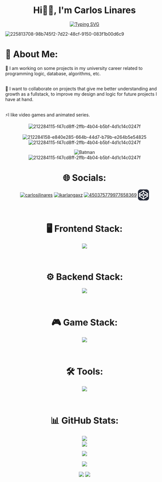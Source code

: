 <div align="center">
<h1 align="center">Hi👋🏿, I'm Carlos Linares</h1>
  
[![Typing SVG](https://readme-typing-svg.demolab.com?font=Fira+Code&weight=800&size=40&duration=3000&pause=1000&color=F7F7F7&center=true&vCenter=true&width=450&height=80&lines=FullStack+Developer;Game+Developer)](https://git.io/typing-svg)

</div>

![225813708-98b745f2-7d22-48cf-9150-083f1b00d6c9](https://github.com/KarlangaXZ/KarlangaXZ/assets/81537142/f5dfb3bb-e422-4b7f-aa6a-5057e12e8813)


# 💫 About Me:
🔭 I am working on some projects in my university career related to programming logic, database, algorithms, etc.<br><br>

👯 I want to collaborate on projects that give me better understanding and growth as a fullstack, to improve my design and logic for future projects I have at hand.<br><br>

⚡I like video games and animated series.<br>

<div align="center"> 
  
![212284115-f47cd8ff-2ffb-4b04-b5bf-4d1c14c0247f](https://github.com/KarlangaXZ/KarlangaXZ/assets/81537142/02b6f360-8a36-4f24-acd2-2ae0245a5afa) <br><br>
![212284158-e840e285-664b-44d7-b79b-e264b5e54825](https://github.com/KarlangaXZ/KarlangaXZ/assets/81537142/ac00ee27-59b0-448e-9a38-10d71c640ed5)
![212284115-f47cd8ff-2ffb-4b04-b5bf-4d1c14c0247f](https://github.com/KarlangaXZ/KarlangaXZ/assets/81537142/0d04cda3-d659-4981-9b35-6d5c48be6143) <br>

![Batman](https://github.com/user-attachments/assets/229e8db6-1d25-45f5-9d42-c04f8fd927b1)<br>
![212284115-f47cd8ff-2ffb-4b04-b5bf-4d1c14c0247f](https://github.com/KarlangaXZ/KarlangaXZ/assets/81537142/0d04cda3-d659-4981-9b35-6d5c48be6143)

<div>
  
# 🌐 Socials:
<p align="center">
<a href="https://linkedin.com/in/carlosjlinares"  target="_blank"><img align="center" src="https://raw.githubusercontent.com/rahuldkjain/github-profile-readme-generator/master/src/images/icons/Social/linked-in-alt.svg" alt="carlosjlinares" height="auto" width="35"  /></a>
<a href="https://instagram.com/karlangaxz.dev"  target="_blank"><img align="center" src="https://raw.githubusercontent.com/rahuldkjain/github-profile-readme-generator/master/src/images/icons/Social/instagram.svg" alt="ikarlangaxz" height="auto" width="35" /></a>
<a href="https://discord.gg/450375779977658369"  target="_blank"><img align="center" src="https://raw.githubusercontent.com/rahuldkjain/github-profile-readme-generator/master/src/images/icons/Social/discord.svg" alt="450375779977658369" height="auto" width="35" /></a>
<a href="https://codepen.io/karlangaxz"  target="_blank"><img align="center" src="https://raw.githubusercontent.com/tandpfun/skill-icons/65dea6c4eaca7da319e552c09f4cf5a9a8dab2c8/icons/CodePen-Dark.svg" alt="450375779977658369" height="auto" width="35" /></a>
</p>
<br>

# 🖥️ Frontend Stack:
<p align="center">
  <a href="https://skillicons.dev">
    <img src="https://skillicons.dev/icons?i=html,css,js,ts,bootstrap,tailwind,react,vue,wordpress&perline=3" />
  </a>
</p>
<br>

# ⚙️ Backend Stack:
<p align="center">
  <a href="https://skillicons.dev">
    <img src="https://skillicons.dev/icons?i=nodejs,cs,dotnet,java,express,cpp,aws,mysql,sqlite,mongodb,postgres&perline=5" />
  </a>
</p>
<br>

# 🎮 Game Stack:
<p align="center">
  <a href="https://skillicons.dev">
    <img src="https://skillicons.dev/icons?i=godot&perline=5" />
  </a>
</p>
<br>

# 🛠️ Tools:
<p align="center">
  <a href="https://skillicons.dev">
    <img src="https://skillicons.dev/icons?i=vscode,visualstudio,eclipse,rider,powershell,vite,git,github,postman,figma&perline=5" />
  </a>
</p>
<br>


# 📊 GitHub Stats:
<div align="center"> 
<a href="https://github.com/KarlangaXZ/convoychat">
  <img  height=200 align="center" src="https://github-readme-stats.vercel.app/api/top-langs?username=KarlangaXZ&layout=compact&langs_count=8&card_width=320&theme=radical" />
</a> <br>
<a href="https://github.com/KarlangaXZ/github-readme-stats">
  <img height=200 align="center" src="https://github-readme-stats.vercel.app/api?username=KarlangaXZ&theme=radical" />
</a>
  <br>

![](https://github-readme-streak-stats.herokuapp.com/?user=KarlangaXZ&theme=radical&hide_border=false)

[![](https://github-readme-activity-graph.vercel.app/graph?username=KarlangaXZ&bg_color=131422&color=da3c7d&line=da3c7d&point=87e792&area=true&hide_border=false)](https://github.com/KarlangaXZ/github-readme-activity-graph)

![](http://github-profile-summary-cards.vercel.app/api/cards/repos-per-language?username=KarlangaXZ&theme=radical)
![](http://github-profile-summary-cards.vercel.app/api/cards/most-commit-language?username=KarlangaXZ&theme=radical)

</div>

